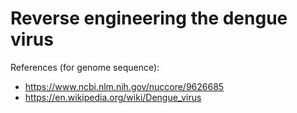 # Reverse engineering the dengue virus


References (for genome sequence):
- https://www.ncbi.nlm.nih.gov/nuccore/9626685
- https://en.wikipedia.org/wiki/Dengue_virus
